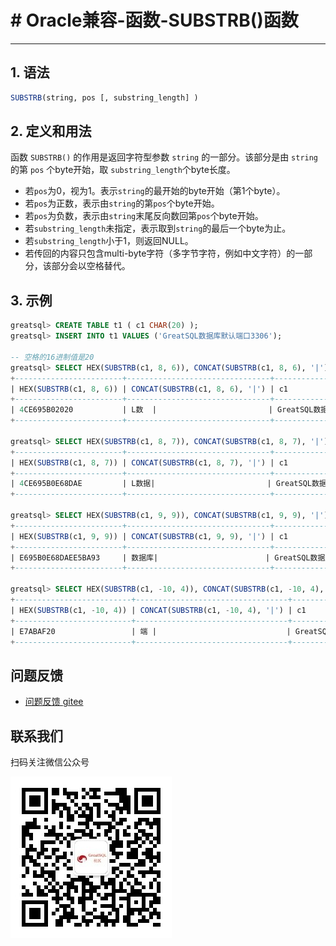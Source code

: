 # # Oracle兼容-函数-SUBSTRB()函数
---


## 1. 语法

```sql
SUBSTRB(string, pos [, substring_length] )
```

## 2. 定义和用法
函数 `SUBSTRB()` 的作用是返回字符型参数 `string` 的一部分。该部分是由 `string` 的第 `pos` 个byte开始，取 `substring_length`个byte长度。

- 若`pos`为0，视为1。表示`string`的最开始的byte开始（第1个byte）。
- 若`pos`为正数，表示由`string`的第`pos`个byte开始。
- 若`pos`为负数，表示由`string`末尾反向数回第`pos`个byte开始。
- 若`substring_length`未指定，表示取到`string`的最后一个byte为止。
- 若`substring_length`小于1，则返回NULL。
- 若传回的内容只包含multi-byte字符（多字节字符，例如中文字符）的一部分，该部分会以空格替代。

## 3. 示例

```sql
greatsql> CREATE TABLE t1 ( c1 CHAR(20) );
greatsql> INSERT INTO t1 VALUES ('GreatSQL数据库默认端口3306');

-- 空格的16进制值是20
greatsql> SELECT HEX(SUBSTRB(c1, 8, 6)), CONCAT(SUBSTRB(c1, 8, 6), '|'), c1 FROM t1;
+------------------------+--------------------------------+-----------------------------------+
| HEX(SUBSTRB(c1, 8, 6)) | CONCAT(SUBSTRB(c1, 8, 6), '|') | c1                                |
+------------------------+--------------------------------+-----------------------------------+
| 4CE695B02020           | L数  |                         | GreatSQL数据库默认端口3306        |
+------------------------+--------------------------------+-----------------------------------+

greatsql> SELECT HEX(SUBSTRB(c1, 8, 7)), CONCAT(SUBSTRB(c1, 8, 7), '|'), c1 FROM t1;
+------------------------+--------------------------------+-----------------------------------+
| HEX(SUBSTRB(c1, 8, 7)) | CONCAT(SUBSTRB(c1, 8, 7), '|') | c1                                |
+------------------------+--------------------------------+-----------------------------------+
| 4CE695B0E68DAE         | L数据|                         | GreatSQL数据库默认端口3306        |
+------------------------+--------------------------------+-----------------------------------+

greatsql> SELECT HEX(SUBSTRB(c1, 9, 9)), CONCAT(SUBSTRB(c1, 9, 9), '|'), c1 FROM t1;
+------------------------+--------------------------------+-----------------------------------+
| HEX(SUBSTRB(c1, 9, 9)) | CONCAT(SUBSTRB(c1, 9, 9), '|') | c1                                |
+------------------------+--------------------------------+-----------------------------------+
| E695B0E68DAEE5BA93     | 数据库|                        | GreatSQL数据库默认端口3306        |
+------------------------+--------------------------------+-----------------------------------+

greatsql> SELECT HEX(SUBSTRB(c1, -10, 4)), CONCAT(SUBSTRB(c1, -10, 4), '|'), c1 FROM t1;
+--------------------------+----------------------------------+-----------------------------------+
| HEX(SUBSTRB(c1, -10, 4)) | CONCAT(SUBSTRB(c1, -10, 4), '|') | c1                                |
+--------------------------+----------------------------------+-----------------------------------+
| E7ABAF20                 | 端 |                             | GreatSQL数据库默认端口3306        |
+--------------------------+----------------------------------+-----------------------------------+
```

**问题反馈**
---
- [问题反馈 gitee](https://gitee.com/GreatSQL/GreatSQL-Manual/issues)


**联系我们**
---

扫码关注微信公众号

![greatsql-wx](../../greatsql-wx.jpg)
